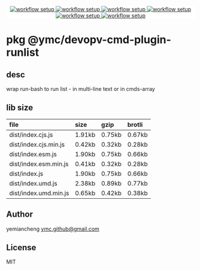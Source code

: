 <p align="center" style="background:white;">
<!-- github workflow stat:s -->
<!-- one line and center  -->
  <a href="https://github.com/YMC-GitHub">
    <img alt="workflow setup" src="https://img.shields.io/static/v1?label=pkg&message=done&color=ff69b4&style=flat-square" />
  </a>
  <a href="https://github.com/YMC-GitHub">
    <img alt="workflow setup" src="https://img.shields.io/static/v1?label=cod&message=done&color=ff69b4&style=flat-square" />
  </a>
    <a href="https://github.com/YMC-GitHub">
    <img alt="workflow setup" src="https://img.shields.io/static/v1?label=dep&message=done&color=ff69b4&style=flat-square" />
  </a>
  <a href="https://github.com/YMC-GitHub">
    <img alt="workflow setup" src="https://img.shields.io/static/v1?label=lin&message=passing&color=ff69b4&style=flat-square" />
  </a>
    <a href="https://github.com/YMC-GitHub">
    <img alt="workflow setup" src="https://img.shields.io/static/v1?label=tes&message=todo&color=ff69b4&style=flat-square" />
  </a>
      <a href="https://github.com/YMC-GitHub">
    <img alt="workflow setup" src="https://img.shields.io/static/v1?label=pro&message=done&color=ff69b4&style=flat-square" />
  </a>


  <!-- https://img.shields.io/badge/<LABEL>-<MESSAGE>-<COLOR> -->
  <!-- https://img.shields.io/static/v1?label=<LABEL>&message=<MESSAGE>&color=<COLOR> -->
<!-- github workflow stat:e -->
</p>

# pkg @ymc/devopv-cmd-plugin-runlist

## desc
wrap run-bash to run list - in multi-line text or in cmds-array

## lib size  
file | size | gzip | brotli
:---- | :---- | :---- | :----
dist/index.cjs.js | 1.91kb | 0.75kb | 0.67kb
dist/index.cjs.min.js | 0.42kb | 0.32kb | 0.28kb
dist/index.esm.js | 1.90kb | 0.75kb | 0.66kb
dist/index.esm.min.js | 0.41kb | 0.32kb | 0.28kb
dist/index.js | 1.90kb | 0.75kb | 0.66kb
dist/index.umd.js | 2.38kb | 0.89kb | 0.77kb
dist/index.umd.min.js | 0.65kb | 0.42kb | 0.38kb

## Author
yemiancheng <ymc.github@gmail.com>

## License
MIT